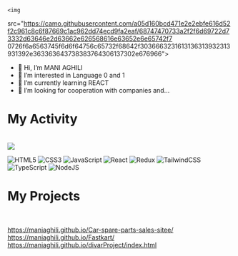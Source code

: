     <img
src="https://camo.githubusercontent.com/a05d160bcd471e2e2ebfe616d52f2c961c8c6f87669c1ac962dd74ecd9fa2eaf/68747470733a2f2f6d69722d73332d63646e2d63662e626568616e63652e6e65742f7 0726f6a6563745f6d6f64756c65732f68642f3036663231613136313932313931392e363363643738383764306137302e676966">

- 👋 Hi, I’m MANI AGHILI 
- 👀 I’m interested in Language 0 and 1
- 🧐 I’m currently learning REACT
- 💞️ I’m looking for cooperation with companies and...

<h1>My Activity</h1>
<br>
<img src="https://github-readme-stats.vercel.app/api?username=maniaghili&show_icons=true&theme=radical"><br>

![HTML5](https://img.shields.io/badge/html5-%23E34F26.svg?style=for-the-badge&logo=html5&logoColor=white)
![CSS3](https://img.shields.io/badge/css3-%231572B6.svg?style=for-the-badge&logo=css3&logoColor=white) 
![JavaScript](https://img.shields.io/badge/javascript-%23323330.svg?style=for-the-badge&logo=javascript&logoColor=%23F7DF1E) 
![React](https://img.shields.io/badge/react-%2320232a.svg?style=for-the-badge&logo=react&logoColor=%2361DAFB)
![Redux](https://img.shields.io/badge/redux-%23593d88.svg?style=for-the-badge&logo=redux&logoColor=white) 
![TailwindCSS](https://img.shields.io/badge/tailwindcss-%2338B2AC.svg?style=for-the-badge&logo=tailwind-css&logoColor=white) 
![TypeScript](https://img.shields.io/badge/typescript-%23007ACC.svg?style=for-the-badge&logo=typescript&logoColor=white) 
![NodeJS](https://img.shields.io/badge/node.js-6DA55F?style=for-the-badge&logo=node.js&logoColor=white)
  

<h1>My Projects </h1>
<br>

https://maniaghili.github.io/Car-spare-parts-sales-sitee/
<br>
https://maniaghili.github.io/Fastkart/
<br>
https://maniaghili.github.io/divarProject/index.html

  

